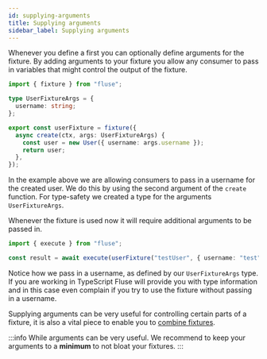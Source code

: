 ```yaml
---
id: supplying-arguments
title: Supplying arguments
sidebar_label: Supplying arguments
---
```


Whenever you define a first you can optionally define arguments for the fixture. By adding arguments to your fixture you allow any consumer to pass in variables that might control the output of the fixture.

```typescript
import { fixture } from "fluse";

type UserFixtureArgs = {
  username: string;
};

export const userFixture = fixture({
  async create(ctx, args: UserFixtureArgs) {
    const user = new User({ username: args.username });
    return user;
  },
});
```

In the example above we are allowing consumers to pass in a username for the created user. We do this by using the second argument of the `create` function. For type-safety we created a type for the arguments `UserFixtureArgs`.

Whenever the fixture is used now it will require additional arguments to be passed in.

```typescript
import { execute } from "fluse";

const result = await execute(userFixture("testUser", { username: "test" }));
```

Notice how we pass in a username, as defined by our `UserFixtureArgs` type. If you are working in TypeScript Fluse will provide you with type information and in this case even complain if you try to use the fixture without passing in a username.

Supplying arguments can be very useful for controlling certain parts of a fixture, it is also a vital piece to enable you to [combine fixtures]().

:::info
While arguments can be very useful. We recommend to keep your arguments to a **minimum** to not bloat your fixtures.
:::
